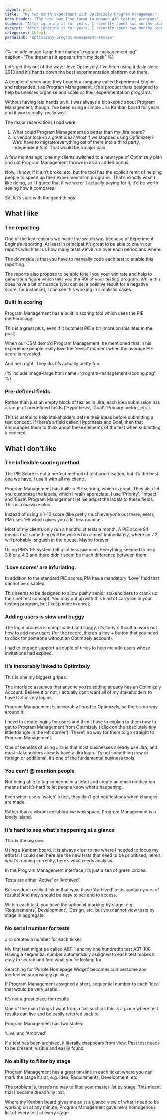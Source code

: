 ```yaml
---
layout: post
title:  "My two month experiment with Optimizely Program Management"
hero-header: "The best way I’ve found to manage A/B testing programs"
subhead: "After ignoring it for years, I recently spent two months using Optimizely’s experimentation program organisational tool. Instead of helping, it actually made things more difficult."
excerpt: "After ignoring it for years, I recently spent two months using Program Management, Optimizely’s experimentation program organisational tool. Instead of helping, it actually made things more difficult."
categories: [blog]
permalink: "optimizely-program-management-review"
---
```


{% include image-large.html name="program-management.jpg" caption="The dream as it appears from my desk" %}


Let’s get this out of the way: I love Optimizely. I’ve been using it daily since 2013 and it’s hands down the best experimentation platform out there. 

A couple of years ago, they bought a company called Experiment Engine and rebranded it as Program Management. It’s a product thats designed to help businesses organise and scale up their experimentation programs.

Without having laid hands on it, I was always a bit skeptic about Program Management, though. I’ve been using a simple Jira Kanban board for years and it works really, really well. 

The major reservations I had were:

1. What could Program Management do better than my Jira board?
2. Is vendor lock-in a great idea? What if we stopped using Opfimizely? We’d have to migrate everything out of there into a third party, independent tool. That would be a major pain. 

A few months ago, one my clients switched to a new type of Optimizely plan and got Program Management thrown in as an added bonus.

Now, I know, if it ain’t broke, etc. but the tool has the explicit remit of helping people to speed up their experimentation programs. That’s exactly what I like doing, so I figured that if we weren’t actually paying for it, it’d be worth seeing how it compares.

So, let’s start with the good things

## What I like

### The reporting 

One of the key reasons we made the switch was because of Experiment Engine’s reporting. At least in principal, it’s great to be able to churn out reports which tell us how many tests we’ve run over each period and where.

The downside is that you have to manually code each test to enable this reporting. 

The reports also propose to be able to tell you your win rate and help to generate a figure which tells you the ROI of your testing program. While this does have a bit of nuance (you can set a positive result for a negative score, for instance), I can see this working in simplistic cases.

### Built in scoring 

Program Management has a built in scoring tool which uses the PIE methodology.

This is a great plus, even if it butchers PIE a bit (more on this later in the post).

When our CSM demo’d Program Management, he mentioned that in his experience people really love the ‘reveal’ moment when the average PIE score is revealed. 

And he’s right! They do. It’s actually pretty fun.

{% include image-large.html name="program-management-scoring.png" %}

### Pre-defined fields

Rather than just an empty block of text as in Jira, each idea submission has a range of predefined fields (‘Hypothesis’, ‘Goal’, ‘Primary metric’, etc.).

This is useful to help stakeholders define their ideas before submitting a test concept. If there’s a field called Hypothesis and Goal, then that encourages them to think about these elements of the test when submitting a concept.


## What I don’t like

### The inflexible scoring method

The PIE Score is not a perfect method of test prioritisation, but it’s the best one we have. I use it with all my clients.

Program Management has built-in PIE scoring, which is great. They also let you customise the labels, which I really appreciate. I use ‘Priority’, ‘Impact’ and ‘Ease’. Program Management let me adjust the labels to these fields. This is a massive plus.

Instead of using a 1-10 score (like pretty much everyone out there, ever), PM uses 1-5 which gives you a lot less nuance.

Most of my clients only run a handful of tests a month. A PIE score 9.1 means that something will be worked on almost immediately, where an 7.2 will probably languish in the queue. Maybe forever.

Using PM’s 1-5 system felt a lot less nuanced. Everything seemed to be a 3.8 or a 4.3 and there didn’t seem be much difference between them.

### ‘Love scores’ are infuriating.

In addition to the standard PIE scores, PM has a mandatory ‘Love’ field that cannot be disabled.

This seems to be designed to allow pushy senior stakeholders to crank up their pet test concept. You may put up with this kind of carry-on in your testing program, but I keep mine in check.


### Adding users is slow and buggy

The login process is complicated and buggy. It’s fairly difficult to work out how to add new users (for the record, there’s a tiny + button that you need to click for someone without an Optimizely account). 

I had to engage support a couple of times to help me add users whose invitations had expired.

### It’s inexorably linked to Optimizely

This is one my biggest gripes.

The interface assumes that anyone you’re adding already has an Optimizely Account. Believe it or not, I actually don’t want all of my stakeholders to have Optimizely logins.

Program Management is inexorably linked to Optimizely, so there’s no way around it.

I need to create logins for users and then I have to explain to them how to get to Program Management  from Optimizely (‘click on the absolutely tiny little triangle in the left corner’). There’s no way for them to go straight to Program Management.

One of benefits of using Jira is that most businesses already use Jira, and most stakeholders already have a Jira login. It’s not something new or foreign or additional, it’s one of the fundamental business tools.

### You can’t @ mention people

Not being able to tag someone in a ticket and create an email notification means that it’s hard to let people know what’s happening.

Even when users ‘watch’ a test, they don’t get notifications when changes are made.

Rather than a vibrant collaborative workspace, Program Management is a lonely island.

### It’s hard to see what’s happening at a glance

This is the big one.

Using a Kanban board, it is always clear to me where I needed to focus my efforts. I could see: here are the new tests that need to be prioritised, here’s what’s running currently, here’s what needs analysis.

In the Program Management interface, it’s just a sea of green circles.

Tests are either ‘Active’ or ‘Archived’.

But we don’t really think in that way; those ‘Archived’ tests contain years of results! And they should be easy to see and to access.

Within each test, you have the option of marking by stage, e.g. ‘Requirements’, Development’, ‘Design’, etc. but you cannot view tests by stage in aggregate.

### No serial number for tests

Jira creates a number for each ticket. 

My first test might be called ABT-1 and my one hundredth test ABT-100. Having a sequential number automatically assigned to each test makes it easy to search and find what you’re looking for. 

Searching for ‘Purple Homepage Widget’ becomes cumbersome and ineffective surprisingly quickly.

If Program Management assigned a short, sequential number to each ‘Idea’ that would be very useful.

It’s not a great place for results

One of the main things I want from a tool such as this is a place where test results can live and be easily referred back to.

Program Management has two states:

‘Live’ and ‘Archived’

If a test has been archived, it literally disappears from view. Past test needs to be present, visible and easily found.

### No ability to filter by stage

Program Management has a great timeline in each ticket where you can mark the stage it’s at, e.g. Idea, Requirements, Development, etc.

The problem is, there’s no way to filter your master list by stage. This meant that I became dreadfully lost. 

Where my Kanban board gives me an at a glance view of what I need to be working on at any minute, Program Management gave me a homogenous list of every test at every stage. 





